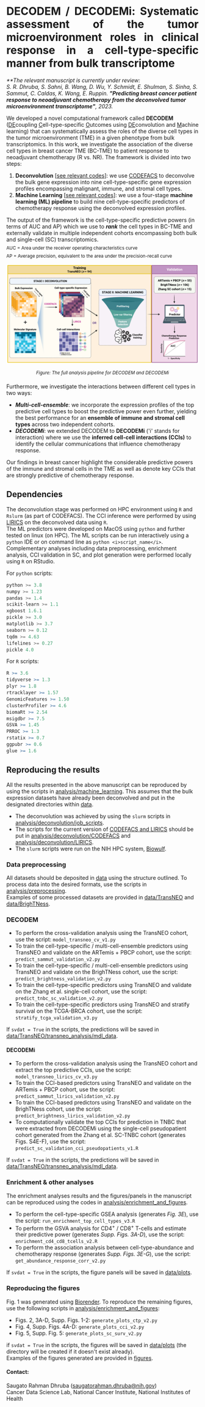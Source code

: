 <div align="justify">

# DECODEM / DECODEMi: Systematic assessment of the tumor microenvironment roles in clinical response in a cell-type-specific manner from bulk transcriptome  

</div>

<i>**The relevant manuscript is currently under review:   
S. R. Dhruba, S. Sahni, B. Wang, D. Wu, Y. Schmidt, E. Shulman, S. Sinha, S. Sammut, C. Caldas, K. Wang, E. Ruppin. <b>"Predicting breast cancer patient response to neoadjuvant chemotherapy from the deconvolved tumor microenvironment transcriptome"</b>, 2023.  
</i>

We developed a novel computational framework called **DECODEM** (<ins>DE</ins>coupling <ins>C</ins>ell-type-specific <ins>O</ins>utcomes using <ins>DE</ins>convolution and <ins>M</ins>achine learning) that can systematically assess the roles of the diverse cell types in the tumor microenvironment (TME) in a given phenotype from bulk transcriptomics. In this work, we investigate the association of the diverse cell types in breast cancer TME (BC-TME) to patient response to neoadjuvant chemotherapy (R vs. NR). The framework is divided into two steps:  

1. <b>Deconvolution</b> [[see relevant codes](analysis/deconvolution/)]: we use [CODEFACS](https://github.com/ruppinlab/CODEFACS/) to deconvolve the bulk gene expression into nine cell-type-specific gene expression profiles encompassing malignant, immune, and stromal cell types.  
2. <b>Machine Learning</b> [[see relevant codes](analysis/machine_learning/)]: we use a four-stage **machine learning (ML) pipeline** to build nine cell-type-specific predictors of chemotherapy response using the deconvolved expression profiles.    

The output of the framework is the cell-type-specific predictive powers (in terms of AUC and AP) which we use to <b><i>rank</i></b> the cell types in BC-TME and externally validate in multiple independent cohorts encompassing both bulk and single-cell (SC) transcriptomics.  
<sub>
AUC = Area under the receiver operating characteristics curve  
AP = Average precision, equivalent to the area under the precision-recall curve  
</sub>  


![DECODEM](figures/Fig1_DECODEM_v2.png)  
<div align="center"><sup><i>
Figure: The full analysis pipeline for DECODEM and DECODEMi
</i></sup></div>  

Furthermore, we investigate the interactions between different cell types in two ways:  
* <b><i>Multi-cell-ensemble</i></b>: we incorporate the expression profiles of the top predictive cell types to boost the predictive power even further, yielding the best performance for an <b>ensemble of immune and stromal cell types</b> across two independent cohorts.  
* <b><i>DECODEMi</i></b>: we extended DECODEM to **DECODEMi** ('i' stands for interaction) where we use the <b>inferred cell-cell interactions (CCIs)</b> to identify the cellular communications that influence chemotherapy response.  

Our findings in breast cancer highlight the considerable predictive powers of the immune and stromal cells in the TME as well as denote key CCIs that are strongly predictive of chemotherapy response.  


## Dependencies  
The deconvolution stage was performed on HPC environment using `R` and `Rslurm` (as part of CODEFACS). The CCI inference were performed by using [LIRICS](https://github.com/ruppinlab/CODEFACS/) on the deconvolved data using `R`.  
The ML predictors were developed on MacOS using `python` and further tested on linux (on HPC). The ML scripts can be run interactively using a `python` IDE or on command line as `python <i>script_name</i>`. Complementary analyses including data preprocessing, enrichment analysis, CCI validation in SC, and plot generation were performed locally using `R` on RStudio.  

For `python` scripts:  
```python
python >= 3.8  
numpy >= 1.23   
pandas >= 1.4  
scikit-learn >= 1.1  
xgboost 1.6.1
pickle >= 3.0  
matplotlib >= 3.7
seaborn >= 0.12
tqdm >= 4.63  
lifelines >= 0.27  
pickle 4.0  
```  
  
For `R` scripts:  
```R
R >= 3.6  
tidyverse >= 1.3  
plyr >= 1.8
rtracklayer >= 1.57  
GenomicFeatures >= 1.50
clusterProfiler >= 4.6  
biomaRt >= 2.54  
msigdbr >= 7.5  
GSVA >= 1.45  
PRROC >= 1.3  
rstatix >= 0.7  
ggpubr >= 0.6  
glue >= 1.6  
```


## Reproducing the results
All the results presented in the above manuscript can be reproduced by using the scripts in [analysis/machine_learning](analysis/machine_learning/). This assumes that the bulk expression datasets have already been deconvolved and put in the designated directories within [data](data/).  
- The deconvolution was achieved by using the `slurm` scripts in [analysis/deconvolution/job_scripts](analysis/deconvolution/job_scripts/).  
- The scripts for the current version of [CODEFACS and LIRICS](https://github.com/ruppinlab/CODEFACS/) should be put in [analysis/deconvolution/CODEFACS](analysis/deconvolution/CODEFACS/) and [analysis/deconvolution/LIRICS](analysis/deconvolution/LIRICS/).  
- The `slurm` scripts were run on the NIH HPC system, [Biowulf](https://hpc.nih.gov/).   


### Data preprocessing  
All datasets should be deposited in [data](data/) using the structure outlined. To process data into the desired formats, use the scripts in [analysis/preprocessing](analysis/preprocessing/).  
Examples of some processed datasets are provided in [data/TransNEO](data/TransNEO/) and [data/BrighTNess](data/BrighTNess/). 


### DECODEM  
- To perform the cross-validation analysis using the TransNEO cohort, use the script: `model_transneo_cv_v1.py`  
- To train the cell-type-specific / multi-cell-ensemble predictors using TransNEO and validate on the ARTemis + PBCP cohort, use the script: `predict_sammut_validation_v2.py`  
- To train the cell-type-specific / multi-cell-ensemble predictors using TransNEO and validate on the BrighTNess cohort, use the script: `predict_brightness_validation_v2.py`  
- To train the cell-type-specific predictors using TransNEO and validate on the Zhang et al. single-cell cohort, use the script: `predict_tnbc_sc_validation_v2.py`  
- To train the cell-type-specific predictors using TransNEO and stratify survival on the TCGA-BRCA cohort, use the script: `stratify_tcga_validation_v3.py` 

If `svdat = True` in the scripts, the predictions will be saved in [data/TransNEO/transneo_analysis/mdl_data](data/TransNEO/transneo_analysis/mdl_data/).  


#### DECODEMi  
- To perform the cross-validation analysis using the TransNEO cohort and extract the top predictive CCIs, use the script: `model_transneo_lirics_cv_v3.py`  
- To train the CCI-based predictors using TransNEO and validate on the ARTemis + PBCP cohort, use the script: `predict_sammut_lirics_validation_v2.py`  
- To train the CCI-based predictors using TransNEO and validate on the BrighTNess cohort, use the script: `predict_brightness_lirics_validation_v2.py`  
- To computationally validate the top CCIs for prediction in TNBC that were extracted from DECODEMi using the single-cell pseudopatient cohort generated from the Zhang et al. SC-TNBC cohort (generates Figs. S4E-F),  use the script: `predict_sc_validation_cci_pseudopatients_v1.R`  

If `svdat = True` in the scripts, the predictions will be saved in [data/TransNEO/transneo_analysis/mdl_data](data/TransNEO/transneo_analysis/mdl_data/).  


### Enrichment & other analyses  
The enrichment analyses results and the figures/panels in the manuscript can be reproduced using the codes in [analysis/enrichment_and_figures](analysis/enrichment_and_figure/).  
- To perform the cell-type-specific GSEA analysis (generates *Fig. 3E*), use the script: `run_enrichment_top_cell_types_v3.R`
- To perform the GSVA analysis for CD4<sup>+</sup> / CD8<sup>+</sup> T-cells and estimate their predictive power (generates *Supp. Figs. 3A-D*), use the script: `enrichment_cd4_cd8_tcells_v2.R`   
- To perform the association analysis between cell-type-abundance and chemotherapy response (generates *Supp. Figs. 3E-G*), use the script: `get_abundance_response_corr_v2.py`  

If `svdat = True` in the scripts, the figure panels will be saved in [data/plots](data/plots/).  


### Reproducing the figures  
Fig. 1 was generated using [Biorender](http://biorender.com/). To reproduce the remaining figures, use the following scripts in [analysis/enrichment_and_figures](analysis/enrichment_and_figures/):  
- Figs. 2, 3A-D, Supp. Figs. 1-2: `generate_plots_ctp_v2.py`  
- Fig. 4, Supp. Figs. 4A-D: `generate_plots_cci_v2.py`  
- Fig. 5, Supp. Fig. 5: `generate_plots_sc_surv_v2.py`  

if `svdat = True` in the scripts, the figures will be saved in [data/plots](data/plots/) (the directory will be created if it doesn't exist already).  
Examples of the figures generated are provided in [figures](figures/).  
  
  
#### Contact: 
Saugato Rahman Dhruba (saugatorahman.dhruba@nih.gov)  
Cancer Data Science Lab, National Cancer Institute, National Institutes of Health  


